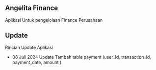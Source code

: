 ## Angelita Finance

Aplikasi Untuk pengelolaan Finance Perusahaan

## Update

Rincian Update Aplikasi

-   08 Juli 2024
    Update Tambah table payment (user_id, transaction_id, payment_date, amount )
